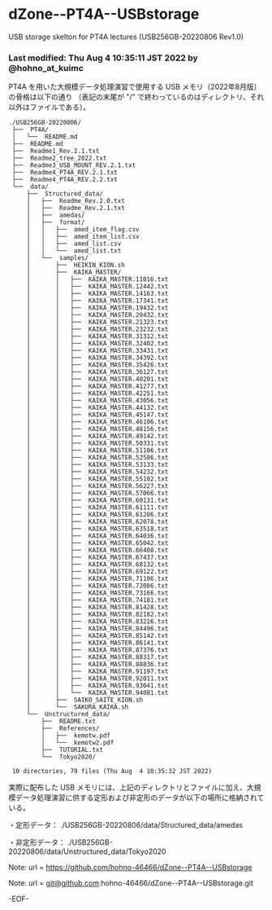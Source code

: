 # dZone--PT4A--USBstorage

USB storage skelton for PT4A lectures (USB256GB-20220806 Rev1.0)

### Last modified: Thu Aug  4 10:35:11 JST 2022 by @hohno_at_kuimc

PT4A を用いた大規模データ処理演習で使用する USB メモリ（2022年8月版）の骨格は以下の通り
（表記の末尾が "/" で終わっているのはディレクトリ、それ以外はファイルである）。

    ./USB256GB-20220806/
     ├──  PT4A/
     │   └──  README.md
     ├──  README.md
     ├──  Readme1_Rev.2.1.txt
     ├──  Readme2_tree_2022.txt
     ├──  Readme3_USB_MOUNT_REV.2.1.txt
     ├──  Readme4_PT4A_REV.2.1.txt
     ├──  Readme4_PT4A_REV.2.2.txt
     └──  data/
         ├──  Structured_data/
         │   ├──  Readme_Rev.2.0.txt
         │   ├──  Readme_Rev.2.1.txt
         │   ├──  amedas/
         │   ├──  format/
         │   │   ├──  amed_item_flag.csv
         │   │   ├──  amed_item_list.csv
         │   │   ├──  amed_list.csv
         │   │   └──  amed_list.txt
         │   └──  samples/
         │       ├──  HEIKIN_KION.sh
         │       ├──  KAIKA_MASTER/
         │       │   ├──  KAIKA_MASTER.11016.txt
         │       │   ├──  KAIKA_MASTER.12442.txt
         │       │   ├──  KAIKA_MASTER.14163.txt
         │       │   ├──  KAIKA_MASTER.17341.txt
         │       │   ├──  KAIKA_MASTER.19432.txt
         │       │   ├──  KAIKA_MASTER.20432.txt
         │       │   ├──  KAIKA_MASTER.21323.txt
         │       │   ├──  KAIKA_MASTER.23232.txt
         │       │   ├──  KAIKA_MASTER.31312.txt
         │       │   ├──  KAIKA_MASTER.32402.txt
         │       │   ├──  KAIKA_MASTER.33431.txt
         │       │   ├──  KAIKA_MASTER.34392.txt
         │       │   ├──  KAIKA_MASTER.35426.txt
         │       │   ├──  KAIKA_MASTER.36127.txt
         │       │   ├──  KAIKA_MASTER.40201.txt
         │       │   ├──  KAIKA_MASTER.41277.txt
         │       │   ├──  KAIKA_MASTER.42251.txt
         │       │   ├──  KAIKA_MASTER.43056.txt
         │       │   ├──  KAIKA_MASTER.44132.txt
         │       │   ├──  KAIKA_MASTER.45147.txt
         │       │   ├──  KAIKA_MASTER.46106.txt
         │       │   ├──  KAIKA_MASTER.48156.txt
         │       │   ├──  KAIKA_MASTER.49142.txt
         │       │   ├──  KAIKA_MASTER.50331.txt
         │       │   ├──  KAIKA_MASTER.51106.txt
         │       │   ├──  KAIKA_MASTER.52586.txt
         │       │   ├──  KAIKA_MASTER.53133.txt
         │       │   ├──  KAIKA_MASTER.54232.txt
         │       │   ├──  KAIKA_MASTER.55102.txt
         │       │   ├──  KAIKA_MASTER.56227.txt
         │       │   ├──  KAIKA_MASTER.57066.txt
         │       │   ├──  KAIKA_MASTER.60131.txt
         │       │   ├──  KAIKA_MASTER.61111.txt
         │       │   ├──  KAIKA_MASTER.61286.txt
         │       │   ├──  KAIKA_MASTER.62078.txt
         │       │   ├──  KAIKA_MASTER.63518.txt
         │       │   ├──  KAIKA_MASTER.64036.txt
         │       │   ├──  KAIKA_MASTER.65042.txt
         │       │   ├──  KAIKA_MASTER.66408.txt
         │       │   ├──  KAIKA_MASTER.67437.txt
         │       │   ├──  KAIKA_MASTER.68132.txt
         │       │   ├──  KAIKA_MASTER.69122.txt
         │       │   ├──  KAIKA_MASTER.71106.txt
         │       │   ├──  KAIKA_MASTER.72086.txt
         │       │   ├──  KAIKA_MASTER.73166.txt
         │       │   ├──  KAIKA_MASTER.74181.txt
         │       │   ├──  KAIKA_MASTER.81428.txt
         │       │   ├──  KAIKA_MASTER.82182.txt
         │       │   ├──  KAIKA_MASTER.83216.txt
         │       │   ├──  KAIKA_MASTER.84496.txt
         │       │   ├──  KAIKA_MASTER.85142.txt
         │       │   ├──  KAIKA_MASTER.86141.txt
         │       │   ├──  KAIKA_MASTER.87376.txt
         │       │   ├──  KAIKA_MASTER.88317.txt
         │       │   ├──  KAIKA_MASTER.88836.txt
         │       │   ├──  KAIKA_MASTER.91197.txt
         │       │   ├──  KAIKA_MASTER.92011.txt
         │       │   ├──  KAIKA_MASTER.93041.txt
         │       │   └──  KAIKA_MASTER.94081.txt
         │       ├──  SAIKO_SAITE_KION.sh
         │       └──  SAKURA_KAIKA.sh
         └──  Unstructured_data/
             ├──  README.txt
             ├──  References/
             │   ├──  kemotw.pdf
             │   └──  kemotw2.pdf
             ├──  TUTORIAL.txt
             └──  Tokyo2020/
     
     10 directories, 79 files (Thu Aug  4 10:35:32 JST 2022)


実際に配布した USB メモリには、上記のディレクトリとファイルに加え、大規模データ処理演習に供する定形および非定形のデータが以下の場所に格納されている。

・定形データ： ./USB256GB-20220806/data/Structured_data/amedas

・非定形データ： ./USB256GB-20220806/data/Unstructured_data/Tokyo2020

Note:	url = https://github.com/hohno-46466/dZone--PT4A--USBstorage

Note:	url = git@github.com:hohno-46466/dZone--PT4A--USBstorage.git

-EOF-

